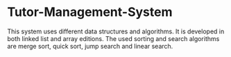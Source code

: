 # Tutor-Management-System
This system uses different data structures and algorithms. It is developed in both linked list and array editions. The used sorting and search algorithms are merge sort, quick sort, jump search and linear search.
